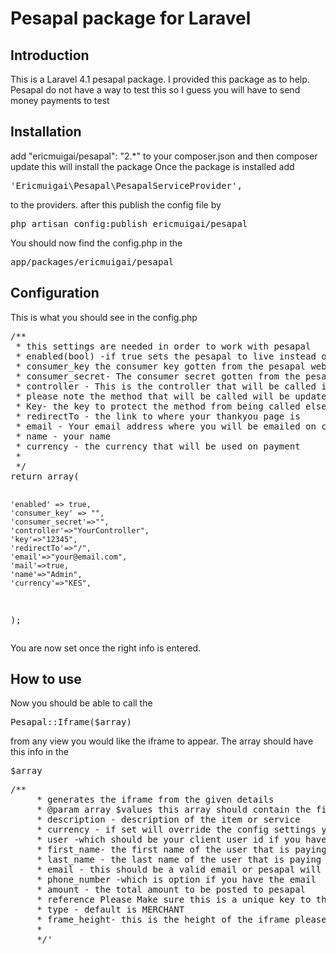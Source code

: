 Pesapal package for Laravel
=======
<h2>Introduction</h2>
This is a Laravel 4.1 pesapal package.
I provided this package as to help.
Pesapal do not have a way to test this so I guess you will have to send money
payments to test

<h2>Installation</h2>
add "ericmuigai/pesapal": "2.*" to your composer.json and then composer update
this will install the package
Once the package is installed add <pre>'Ericmuigai\Pesapal\PesapalServiceProvider',</pre> to the providers.
after this publish the config file by <pre>php artisan config:publish ericmuigai/pesapal</pre>
You should now find the config.php in the <pre>app/packages/ericmuigai/pesapal </pre>

<h2>Configuration</h2>
This is what you should see in the config.php
<pre>
/**
 * this settings are needed in order to work with pesapal
 * enabled(bool) -if true sets the pesapal to live instead of demo website that was not functioning at the time of writing this package
 * consumer_key the consumer key gotten from the pesapal website
 * consumer_secret- The consumer secret gotten from the pesapal website
 * controller - This is the controller that will be called if the status is valid,
 * please note the method that will be called will be updateItem and should be static that is update($key,$reference)
 * Key- the key to protect the method from being called elsewhere
 * redirectTo - the link to where your thankyou page is
 * email - Your email address where you will be emailed on complete transaction
 * name - your name
 * currency - the currency that will be used on payment
 *
 */
return array(

    'enabled' => true,
    'consumer_key' => "",
    'consumer_secret'=>"",
    'controller'=>"YourController",
    'key'=>"12345",
    'redirectTo'=>"/",
    'email'=>"your@email.com",
    'mail'=>true,
    'name'=>"Admin",
    'currency'=>"KES",

);
</pre>
You are now set once the right info is entered.
<h2>How to use</h2>
Now you should be able to call the <pre>Pesapal::Iframe($array)</pre>
from any view you would like the iframe to appear.
The array should have this info in the <pre>$array</pre>
  <pre>/**
     * generates the iframe from the given details
     * @param array $values this array should contain the fields required by pesapal
     * description - description of the item or service
     * currency - if set will override the config settings you have of currency
     * user -which should be your client user id if you have a system of users
     * first_name- the first name of the user that is paying
     * last_name - the last name of the user that is paying
     * email - this should be a valid email or pesapal will throw an error
     * phone_number -which is option if you have the email
     * amount - the total amount to be posted to pesapal
     * reference Please Make sure this is a unique key to the transaction. May be left empty it will be auto generated
     * type - default is MERCHANT
     * frame_height- this is the height of the iframe please provide integers as in 900 without the px
     *
     */'
     </pre>
